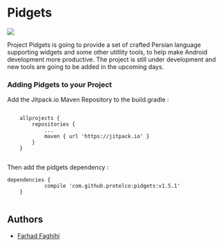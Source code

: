 # Pidgets

[![](https://jitpack.io/v/protelco/pidgets.svg)](https://jitpack.io/#protelco/pidgets)

Project Pidgets is going to provide a set of crafted Persian language supporting widgets and some other utitlity tools, to help make Android development more productive. The project is still under development and new tools are going to be added in the upcoming days.

### Adding Pidgets to your Project

Add the Jitpack.io Maven Repository to the build.gradle :

```

	allprojects {
		repositories {
			...
			maven { url 'https://jitpack.io' }
		}
	}
  
```

Then add the pidgets dependency :

```
dependencies {
	        compile 'com.github.protelco:pidgets:v1.5.1'
	}
  
```

## Authors

* [Farhad Faghihi](https://github.com/farhadfaghihi)
